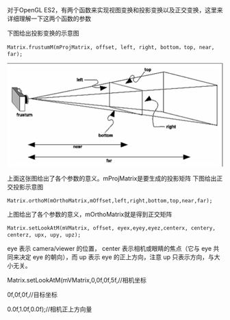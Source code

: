 对于OpenGL ES2，有两个函数来实现视图变换和投影变换以及正交变换，这里来详细理解一下这两个函数的参数

下图给出投影变换的示意图

    Matrix.frustumM(mProjMatrix, offset, left, right, bottom，top, near, far);

![](frustum.png)


上面这张图给出了各个参数的意义。mProjMatrix是要生成的投影矩阵
下图给出正交投影示意图

    Matrix.orthoM(mOrthoMatrix,mOffset,left,right,bottom,top,near,far);

上图给出了各个参数的意义，mOrthoMatrix就是得到正交矩阵

    Matrix.setLookAtM(mVMatrix, offset, eyex,eyey,eyez,centerx, centery, centerz, upx, upy, upz);

eye 表示 camera/viewer 的位置， center 表示相机或眼睛的焦点（它与 eye 共同来决定 eye 的朝向），而 up 表示 eye 的正上方向，注意 up 只表示方向，与大小无关。

Matrix.setLookAtM(mVMatrix,0,0f,0f,5f,//相机坐标

0f,0f,0f,//目标坐标

0.0f,1.0f,0.0f);//相机正上方向量